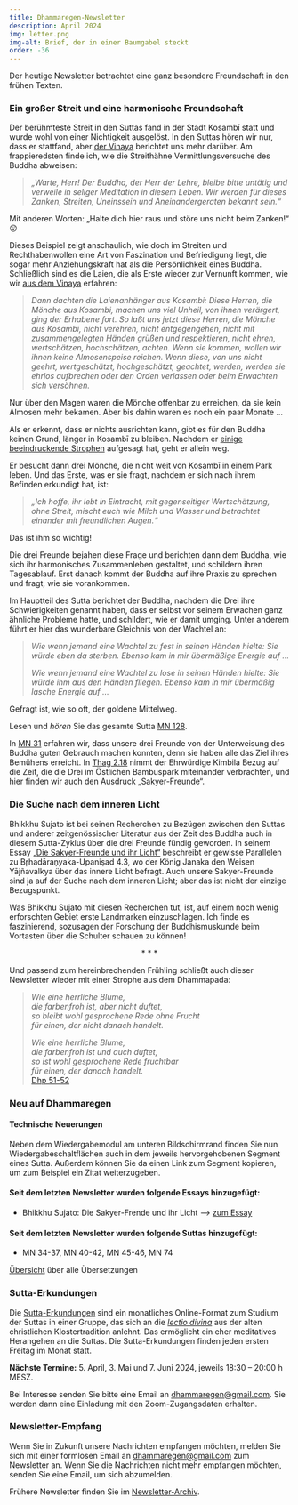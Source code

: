 ```yaml
---
title: Dhammaregen-Newsletter
description: April 2024
img: letter.png
img-alt: Brief, der in einer Baumgabel steckt
order: -36
---
```


Der heutige Newsletter betrachtet eine ganz besondere Freundschaft in den frühen Texten. 

### Ein großer Streit und eine harmonische Freundschaft

Der berühmteste Streit in den Suttas fand in der Stadt Kosambī statt und wurde wohl von einer Nichtigkeit ausgelöst. In den Suttas hören wir nur, dass er stattfand, aber [der Vinaya](https://suttacentral.net/pli-tv-kd10/de/maitrimurti-traetow?lang=de&reference=main&highlight=true#1) berichtet uns mehr darüber. Am frappieredsten finde ich, wie die Streithähne Vermittlungsversuche des Buddha abweisen:

> *„Warte, Herr! Der Buddha, der Herr der Lehre, bleibe bitte untätig und verweile in seliger Meditation in diesem Leben. Wir werden für dieses Zanken, Streiten, Uneinssein und Aneinandergeraten bekannt sein.“*

Mit anderen Worten: „Halte dich hier raus und störe uns nicht beim Zanken!“ 😲

Dieses Beispiel zeigt anschaulich, wie doch im Streiten und Rechthabenwollen eine Art von Faszination und Befriedigung liegt, die sogar mehr Anziehungskraft hat als die Persönlichkeit eines Buddha. Schließlich sind es die Laien, die als Erste wieder zur Vernunft kommen, wie wir [aus dem Vinaya](https://suttacentral.net/pli-tv-kd10/de/maitrimurti-traetow?lang=de&reference=main&highlight=true#mt1-39) erfahren:

>*Dann dachten die Laienanhänger aus Kosambi: Diese Herren, die Mönche aus Kosambi, machen uns viel Unheil, von ihnen verärgert, ging der Erhabene fort. So laßt uns jetzt diese Herren, die Mönche aus Kosambi, nicht verehren, nicht entgegengehen, nicht mit zusammengelegten Händen grüßen und respektieren, nicht ehren, wertschätzen, hochschätzen, achten. Wenn sie kommen, wollen wir ihnen keine Almosenspeise reichen. Wenn diese, von uns nicht geehrt, wertgeschätzt, hochgeschätzt, geachtet, werden, werden sie ehrlos aufbrechen oder den Orden verlassen oder beim Erwachten sich versöhnen.*

Nur über den Magen waren die Mönche offenbar zu erreichen, da sie kein Almosen mehr bekamen. Aber bis dahin waren es noch ein paar Monate …

Als er erkennt, dass er nichts ausrichten kann, gibt es für den Buddha keinen Grund, länger in Kosambī zu bleiben. Nachdem er [einige beeindruckende Strophen](#/sutta/mn128:6.1/de/sabbamitta) aufgesagt hat, geht er allein weg.

Er besucht dann drei Mönche, die nicht weit von Kosambī in einem Park leben. Und das Erste, was er sie fragt, nachdem er sich nach ihrem Befinden erkundigt hat, ist:

> *„Ich hoffe, ihr lebt in Eintracht, mit gegenseitiger Wertschätzung, ohne Streit, mischt euch wie Milch und Wasser und betrachtet einander mit freundlichen Augen.“*

Das ist ihm so wichtig!

Die drei Freunde bejahen diese Frage und berichten dann dem Buddha, wie sich ihr harmonisches Zusammenleben gestaltet, und schildern ihren Tagesablauf. Erst danach kommt der Buddha auf ihre Praxis zu sprechen und fragt, wie sie vorankommen.

Im Hauptteil des Sutta berichtet der Buddha, nachdem die Drei ihre Schwierigkeiten genannt haben, dass er selbst vor seinem Erwachen ganz ähnliche Probleme hatte, und schildert, wie er damit umging. Unter anderem führt er hier das wunderbare Gleichnis von der Wachtel an:

> *Wie wenn jemand eine Wachtel zu fest in seinen Händen hielte: Sie würde eben da sterben. Ebenso kam in mir übermäßige Energie auf …*
>
> *Wie wenn jemand eine Wachtel zu lose in seinen Händen hielte: Sie würde ihm aus den Händen fliegen. Ebenso kam in mir übermäßig lasche Energie auf …*

Gefragt ist, wie so oft, der goldene Mittelweg.

Lesen und *hören* Sie das gesamte Sutta [MN 128](#/sutta/mn128/de/sabbamitta).

In [MN 31](#/sutta/mn31/de/sabbamitta) erfahren wir, dass unsere drei Freunde von der Unterweisung des Buddha guten Gebrauch machen konnten, denn sie haben alle das Ziel ihres Bemühens erreicht. In [Thag 2.18](#/sutta/thag2.18/de/sabbamitta) nimmt der Ehrwürdige Kimbila Bezug auf die Zeit, die die Drei im Östlichen Bambuspark miteinander verbrachten, und hier finden wir auch den Ausdruck „Sakyer-Freunde“.


### Die Suche nach dem inneren Licht

Bhikkhu Sujato ist bei seinen Recherchen zu Bezügen zwischen den Suttas und anderer zeitgenössischer Literatur aus der Zeit des Buddha auch in diesem Sutta-Zyklus über die drei Freunde fündig geworden. In seinem Essay [„Die Sakyer-Freunde und ihr Licht“](#/wiki/buddhismuskunde/freunde) beschreibt er gewisse Parallelen zu Bṛhadāraṇyaka-Upaniṣad 4.3, wo der König Janaka den Weisen Yājñavalkya über das innere Licht befragt. Auch unsere Sakyer-Freunde sind ja auf der Suche nach dem inneren Licht; aber das ist nicht der einzige Bezugspunkt. 

Was Bhikkhu Sujato mit diesen Recherchen tut, ist, auf einem noch wenig erforschten Gebiet erste Landmarken einzuschlagen. Ich finde es faszinierend, sozusagen der Forschung der Buddhismuskunde beim Vortasten über die Schulter schauen zu können!

<div style="text-align: center;">* * *</div>

Und passend zum hereinbrechenden Frühling schließt auch dieser Newsletter wieder mit einer Strophe aus dem Dhammapada:

>*Wie eine herrliche Blume,*  
>*die farbenfroh ist, aber nicht duftet,*  
>*so bleibt wohl gesprochene Rede ohne Frucht*  
>*für einen, der nicht danach handelt.*  
>
>*Wie eine herrliche Blume,*  
>*die farbenfroh ist und auch duftet,*  
>*so ist wohl gesprochene Rede fruchtbar*  
>*für einen, der danach handelt.*  
> [Dhp 51-52](#/sutta/dhp51:1/de/sabbamitta)

### Neu auf Dhammaregen

#### Technische Neuerungen

Neben dem Wiedergabemodul am unteren Bildschirmrand finden Sie nun Wiedergabeschaltflächen auch in dem jeweils hervorgehobenen Segment eines Sutta. Außerdem können Sie da einen Link zum Segment kopieren, um zum Beispiel ein Zitat weiterzugeben.

#### Seit dem letzten Newsletter wurden folgende Essays hinzugefügt:

- Bhikkhu Sujato: Die Sakyer-Frende und ihr Licht --> [zum Essay](#/wiki/buddhismuskunde/freunde)

#### Seit dem letzten Newsletter wurden folgende Suttas hinzugefügt:

- MN 34-37, MN 40-42, MN 45-46, MN 74

[Übersicht](#/wiki/uebersetzung/uebersicht) über alle Übersetzungen

### Sutta-Erkundungen 

Die [Sutta-Erkundungen](#/wiki/erkundung) sind ein monatliches Online-Format zum Studium der Suttas in einer Gruppe, das sich an die [*lectio divina*](https://de.wikipedia.org/wiki/Lectio_divina) aus der alten christlichen Klostertradition anlehnt. Das ermöglicht ein eher meditatives Herangehen an die Suttas. Die Sutta-Erkundungen finden jeden ersten Freitag im Monat statt. 

**Nächste Termine:** 5. April, 3. Mai und 7. Juni 2024, jeweils 18:30 – 20:00 h MESZ.

Bei Interesse senden Sie bitte eine Email an [dhammaregen@gmail.com](mailto:dhammaregen@gmail.com). Sie werden dann eine Einladung mit den Zoom-Zugangsdaten erhalten.

### Newsletter-Empfang

Wenn Sie in Zukunft unsere Nachrichten empfangen möchten, melden Sie sich mit einer formlosen Email an [dhammaregen@gmail.com](mailto:dhammaregen@gmail.com) zum Newsletter an. Wenn Sie die Nachrichten nicht mehr empfangen möchten, senden Sie eine Email, um sich abzumelden. 

Frühere Newsletter finden Sie im [Newsletter-Archiv](#/wiki/news/inhalt).

